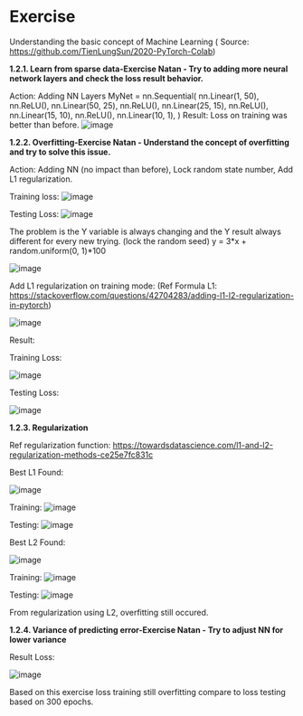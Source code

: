 # Exercise
Understanding the basic concept of Machine Learning ( Source: https://github.com/TienLungSun/2020-PyTorch-Colab)

**1.2.1. Learn from sparse data-Exercise Natan - Try to adding more neural network layers and check the loss result behavior.**

Action: Adding NN Layers
MyNet = nn.Sequential(
    nn.Linear(1, 50),
    nn.ReLU(),
    nn.Linear(50, 25),
    nn.ReLU(),
    nn.Linear(25, 15),
    nn.ReLU(),
    nn.Linear(15, 10),
    nn.ReLU(),
    nn.Linear(10, 1),
)
 Result: Loss on training was better than before.
 ![image](https://user-images.githubusercontent.com/55201272/110065501-d748a100-7da1-11eb-9a3a-1d6c026ad5c2.png)
 
 **1.2.2. Overfitting-Exercise Natan - Understand the concept of overfitting and try to solve this issue.**
 
 Action: Adding NN (no impact than before), Lock random state number, Add L1 regularization.
 
Training loss:
 ![image](https://user-images.githubusercontent.com/55201272/110065683-4c1bdb00-7da2-11eb-9ee6-175ff5004179.png)

Testing Loss:
![image](https://user-images.githubusercontent.com/55201272/110065702-59d16080-7da2-11eb-8954-759d3e4a5aa6.png)

The problem is the Y variable is always changing and the Y result always different for every new trying. 
(lock the random seed)
y = 3*x + random.uniform(0, 1)*100

![image](https://user-images.githubusercontent.com/55201272/110066786-dcf3b600-7da4-11eb-82ae-fc6382e136b7.png)


Add L1 regularization on training mode: (Ref Formula L1: https://stackoverflow.com/questions/42704283/adding-l1-l2-regularization-in-pytorch)

![image](https://user-images.githubusercontent.com/55201272/110066972-3c51c600-7da5-11eb-9aec-b37353db5da4.png)


Result:

Training Loss:

![image](https://user-images.githubusercontent.com/55201272/110067604-a9b22680-7da6-11eb-93cf-71bc93778487.png)


Testing Loss:

![image](https://user-images.githubusercontent.com/55201272/110067619-af0f7100-7da6-11eb-84e1-8ddbc5dfe01d.png)

**1.2.3. Regularization**

Ref regularization function: https://towardsdatascience.com/l1-and-l2-regularization-methods-ce25e7fc831c

 Best L1 Found:
 
 ![image](https://user-images.githubusercontent.com/55201272/110074948-9a39da00-7db4-11eb-87bc-478c9e4230bf.png)

 
 Training:
 ![image](https://user-images.githubusercontent.com/55201272/110074893-85f5dd00-7db4-11eb-9191-acb2626ee109.png)

 Testing:
 ![image](https://user-images.githubusercontent.com/55201272/110074933-9312cc00-7db4-11eb-98af-8c60ce577ec9.png)

  Best L2 Found:
 
 ![image](https://user-images.githubusercontent.com/55201272/110075274-1fbd8a00-7db5-11eb-9f4c-0e99ae55f0b4.png)


 Training:
 ![image](https://user-images.githubusercontent.com/55201272/110075288-25b36b00-7db5-11eb-9d40-f360c337d179.png)


 Testing:
 ![image](https://user-images.githubusercontent.com/55201272/110075308-2ea43c80-7db5-11eb-9b66-b8cbae5425f2.png)

From regularization using L2, overfitting still occured.

**1.2.4. Variance of predicting error-Exercise Natan - Try to adjust NN for lower variance**

Result Loss:

![image](https://user-images.githubusercontent.com/55201272/110081464-8d21e880-7dbe-11eb-81d8-8539aa21c521.png)

Based on this exercise loss training still overfitting compare to loss testing based on 300 epochs.


